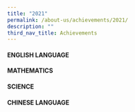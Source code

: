 ```yaml
---
title: "2021"
permalink: /about-us/achievements/2021/
description: ""
third_nav_title: Achievements
---
```

#### ENGLISH LANGUAGE

#### MATHEMATICS

#### SCIENCE

#### CHINESE LANGUAGE